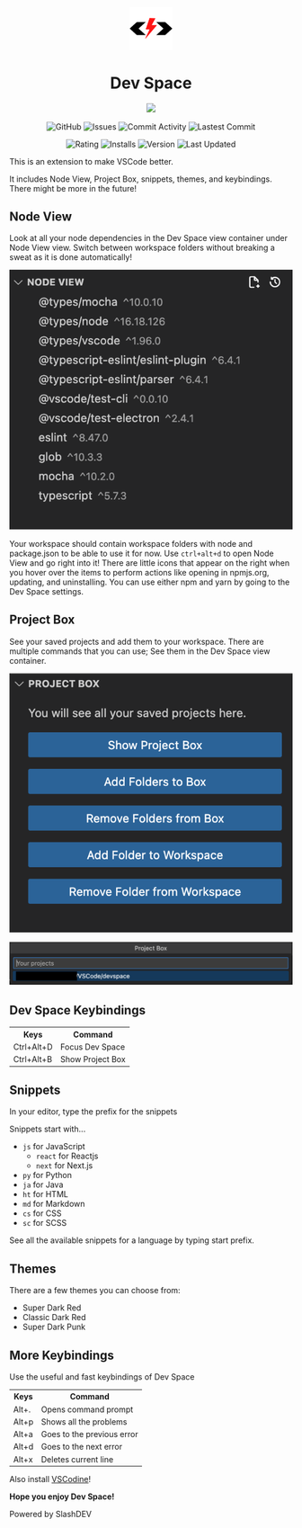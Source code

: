 <p align="center">
    <img width="15%" src="./img/logo.png">
    <h1 align="center">Dev Space</h1>
</p>
<a href="https://github.com/SlashDEV9" style="text-decoration: none"><p align="center">
    <img src="https://img.shields.io/badge/SlashDEV-devspace-red?logo=javascript&logoColor=red">
</p></a>
<a href="https://github.com/zer0code9/devspace" style="text-decoration: none"><p align="center">
    <img alt="GitHub" src="https://img.shields.io/github/license/zer0code9/devspace?logo=github">
    <img alt="Issues" src="https://img.shields.io/github/issues/zer0code9/devspace?logo=github">
    <img alt="Commit Activity" src="https://img.shields.io/github/commit-activity/m/zer0code9/devspace?label=activity&logo=github">
    <img alt="Lastest Commit" src="https://img.shields.io/github/last-commit/zer0code9/devspace?label=commit&logo=github">
</p></a>
<a href="https://marketplace.visualstudio.com/items?itemName=SlashDEV.devspace" style="text-decoration: none"><p align="center">
    <img alt="Rating" src="https://img.shields.io/visual-studio-marketplace/stars/SlashDEV.devspace?logo=vscodium">
    <img alt="Installs" src="https://img.shields.io/visual-studio-marketplace/i/SlashDEV.devspace?logo=vscodium">
    <img alt="Version" src="https://img.shields.io/visual-studio-marketplace/v/SlashDEV.devspace?logo=vscodium">
    <img alt="Last Updated" src="https://img.shields.io/visual-studio-marketplace/last-updated/SlashDEV.devspace?label=updated&logo=vscodium">
</p></a>

This is an extension to make VSCode better.

It includes Node View, Project Box, snippets, themes, and keybindings. There might be more in the future!

## Node View

Look at all your node dependencies in the Dev Space view container under Node View view. Switch between workspace folders without breaking a sweat as it is done automatically!

![Node View](./img/readme/nodeview.png)

Your workspace should contain workspace folders with node and package.json to be able to use it for now. Use `ctrl+alt+d` to open Node View and go right into it! There are little icons that appear on the right when you hover over the items to perform actions like opening in npmjs.org, updating, and uninstalling. You can use either npm and yarn by going to the Dev Space settings.

## Project Box

See your saved projects and add them to your workspace. There are multiple commands that you can use; See them in the Dev Space view container.

![Project Box](./img/readme/projectbox.png)

![Project Box](./img/readme/projectboxPick.png)

## Dev Space Keybindings

<table>
    <tr><th>Keys</th><th>Command</th></tr>
    <tr><td>Ctrl+Alt+D</td><td>Focus Dev Space</td></tr>
    <tr><td>Ctrl+Alt+B</td><td>Show Project Box</td></tr>
</table>

## Snippets

In your editor, type the prefix for the snippets

Snippets start with...
- `js` for JavaScript
    - `react` for Reactjs
    - `next` for Next.js
- `py` for Python
- `ja` for Java
- `ht` for HTML
- `md` for Markdown
- `cs` for CSS
- `sc` for SCSS

See all the available snippets for a language by typing start prefix.

## Themes

There are a few themes you can choose from:

- Super Dark Red
- Classic Dark Red
- Super Dark Punk

## More Keybindings

Use the useful and fast keybindings of Dev Space

<table>
    <tr><th>Keys</th><th>Command</th></tr>
    <tr><td>Alt+.</td><td>Opens command prompt</td></tr>
    <tr><td>Alt+p</td><td>Shows all the problems</td></tr>
    <tr><td>Alt+a</td><td>Goes to the previous error</td></tr>
    <tr><td>Alt+d</td><td>Goes to the next error</td></tr>
    <tr><td>Alt+x</td><td>Deletes current line</td></tr>
</table>

Also install [VSCodine](https://marketplace.visualstudio.com/items?itemName=SlashDEV.vscodine)!

**Hope you enjoy Dev Space!**

Powered by SlashDEV